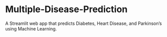 # Multiple-Disease-Prediction
A Streamlit web app that predicts Diabetes, Heart Disease, and Parkinson’s using Machine Learning.
